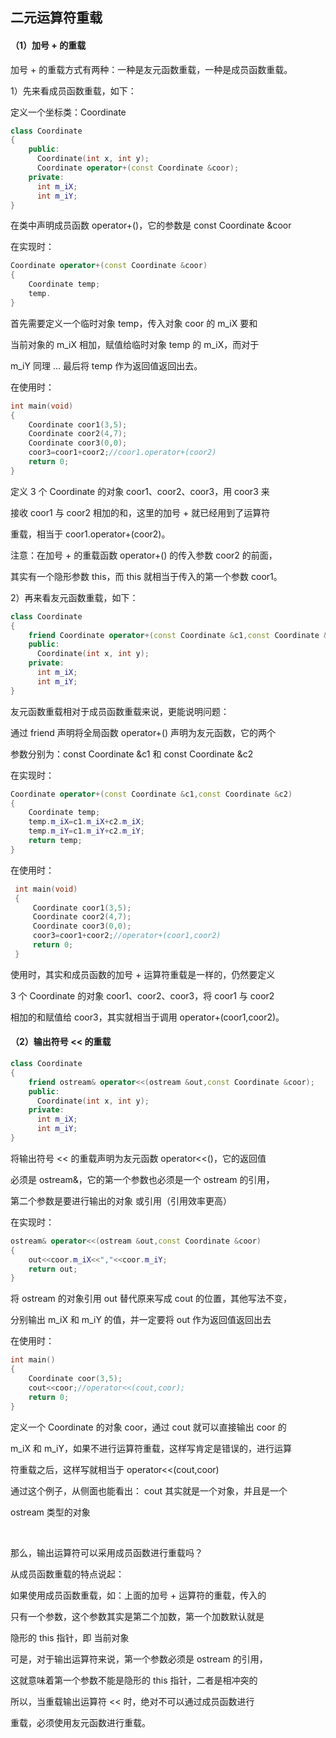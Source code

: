 ## 二元运算符重载

#### （1）加号 + 的重载

加号 + 的重载方式有两种：一种是友元函数重载，一种是成员函数重载。

1）先来看成员函数重载，如下：

   定义一个坐标类：Coordinate

```c++
class Coordinate
{
    public:
      Coordinate(int x, int y);
      Coordinate operator+(const Coordinate &coor);
    private:
      int m_iX;
      int m_iY;
}
```

在类中声明成员函数 operator+()，它的参数是 const Coordinate &coor



在实现时：

```c++
Coordinate operator+(const Coordinate &coor)
{
    Coordinate temp;
    temp.
}
```

首先需要定义一个临时对象 temp，传入对象 coor 的 m_iX 要和

当前对象的 m_iX 相加，赋值给临时对象 temp 的 m_iX，而对于

m_iY 同理 … 最后将 temp 作为返回值返回出去。



在使用时：

```c++
int main(void)
{
    Coordinate coor1(3,5);
    Coordinate coor2(4,7);
    Coordinate coor3(0,0);
    coor3=coor1+coor2;//coor1.operator+(coor2)
    return 0;
}
```

定义 3 个 Coordinate 的对象 coor1、coor2、coor3，用 coor3 来

接收 coor1 与 coor2 相加的和，这里的加号 + 就已经用到了运算符

重载，相当于 coor1.operator+(coor2)。

   

注意：在加号 + 的重载函数 operator+() 的传入参数 coor2 的前面，

其实有一个隐形参数 this，而 this 就相当于传入的第一个参数 coor1。





2）再来看友元函数重载，如下：

```c++
class Coordinate
{
    friend Coordinate operator+(const Coordinate &c1,const Coordinate &c2);
    public:
      Coordinate(int x, int y);
    private:
      int m_iX;
      int m_iY;
}
```

友元函数重载相对于成员函数重载来说，更能说明问题： 

通过 friend 声明将全局函数 operator+() 声明为友元函数，它的两个

参数分别为：const Coordinate &c1 和 const Coordinate &c2



在实现时：

```c++
Coordinate operator+(const Coordinate &c1,const Coordinate &c2)
{
    Coordinate temp;
    temp.m_iX=c1.m_iX+c2.m_iX;
    temp.m_iY=c1.m_iY+c2.m_iY;
    return temp;
}
```

在使用时：

```c++
 int main(void)
 {    
     Coordinate coor1(3,5);    
     Coordinate coor2(4,7);    
     Coordinate coor3(0,0);    
     coor3=coor1+coor2;//operator+(coor1,coor2)   
     return 0;
 }
```

使用时，其实和成员函数的加号 + 运算符重载是一样的，仍然要定义

3 个 Coordinate 的对象 coor1、coor2、coor3，将 coor1 与 coor2

相加的和赋值给 coor3，其实就相当于调用 operator+(coor1,coor2)。



#### （2）输出符号 << 的重载

```c++
class Coordinate
{
    friend ostream& operator<<(ostream &out,const Coordinate &coor);
    public:
      Coordinate(int x, int y);
    private:
      int m_iX;
      int m_iY;
}
```

将输出符号 << 的重载声明为友元函数 operator<<()，它的返回值

必须是 ostream&，它的第一个参数也必须是一个 ostream 的引用，

第二个参数是要进行输出的对象 或引用（引用效率更高）



在实现时：

```c++
ostream& operator<<(ostream &out,const Coordinate &coor)
{
    out<<coor.m_iX<<","<<coor.m_iY;
    return out;
}
```

将 ostream 的对象引用 out 替代原来写成 cout 的位置，其他写法不变，

分别输出 m_iX 和 m_iY 的值，并一定要将 out 作为返回值返回出去



在使用时：

```c++
int main()
{
    Coordinate coor(3,5);
    cout<<coor;//operator<<(cout,coor);
    return 0;
}
```



定义一个 Coordinate 的对象 coor，通过 cout 就可以直接输出 coor 的

m_iX 和 m_iY，如果不进行运算符重载，这样写肯定是错误的，进行运算

符重载之后，这样写就相当于 operator<<(cout,coor)

   

通过这个例子，从侧面也能看出： cout 其实就是一个对象，并且是一个

ostream 类型的对象

​    

那么，输出运算符可以采用成员函数进行重载吗？

从成员函数重载的特点说起：

   

如果使用成员函数重载，如：上面的加号 + 运算符的重载，传入的

只有一个参数，这个参数其实是第二个加数，第一个加数默认就是

隐形的 this 指针，即 当前对象

可是，对于输出运算符来说，第一个参数必须是 ostream 的引用，

这就意味着第一个参数不能是隐形的 this 指针，二者是相冲突的

所以，当重载输出运算符 << 时，绝对不可以通过成员函数进行

重载，必须使用友元函数进行重载。

   